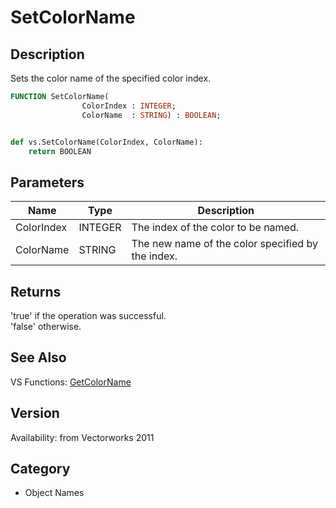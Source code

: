 # SetColorName

## Description
Sets the color name of the specified color index.

```pascal
FUNCTION SetColorName(
				ColorIndex : INTEGER;
				ColorName  : STRING) : BOOLEAN;
```

```python

def vs.SetColorName(ColorIndex, ColorName):
    return BOOLEAN
```

## Parameters
|Name|Type|Description|
|---|---|---|
|ColorIndex|INTEGER|The index of the color to be named.|
|ColorName|STRING|The new name of the color specified by the index.|

## Returns
'true' if the operation was successful.<BR>
'false' otherwise.<BR>


## See Also
VS Functions:
[GetColorName](GetColorName.md)

## Version
Availability: from Vectorworks 2011
## Category
* Object Names

